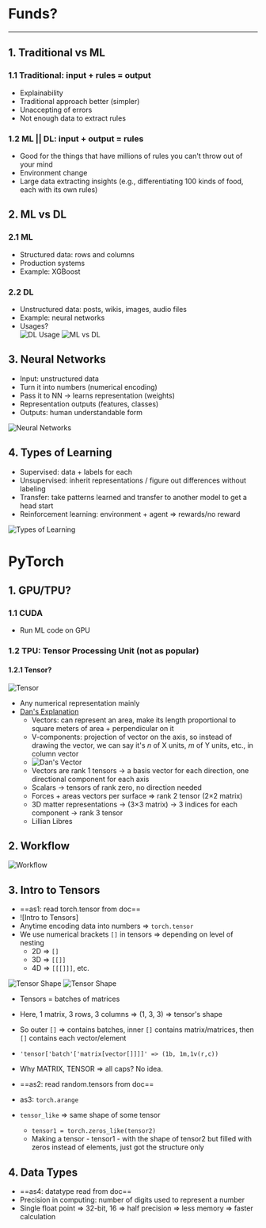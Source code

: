 # Funds?
--- 
## 1. Traditional vs ML

### 1.1 Traditional: input + rules = output

- Explainability  
- Traditional approach better (simpler)  
- Unaccepting of errors  
- Not enough data to extract rules  

### 1.2 ML || DL: input + output = rules

- Good for the things that have millions of rules you can't throw out of your mind  
- Environment change  
- Large data extracting insights (e.g., differentiating 100 kinds of food, each with its own rules)  

## 2. ML vs DL

### 2.1 ML

- Structured data: rows and columns  
- Production systems  
- Example: XGBoost  

### 2.2 DL

- Unstructured data: posts, wikis, images, audio files  
- Example: neural networks  
- Usages?  
![DL Usage](img/DL_usage.png)
![ML vs DL](img/ML_usage.png)

## 3. Neural Networks

- Input: unstructured data  
- Turn it into numbers (numerical encoding)  
- Pass it to NN -> learns representation (weights)  
- Representation outputs (features, classes)  
- Outputs: human understandable form  

![Neural Networks](img/NN.png)

## 4. Types of Learning

- Supervised: data + labels for each  
- Unsupervised: inherit representations / figure out differences without labeling  
- Transfer: take patterns learned and transfer to another model to get a head start  
- Reinforcement learning: environment + agent => rewards/no reward  

![Types of Learning](img/types_of_learning.png)

# PyTorch

## 1. GPU/TPU?

### 1.1 CUDA

- Run ML code on GPU  

### 1.2 TPU: Tensor Processing Unit (not as popular)

#### 1.2.1 Tensor?

![Tensor](img/Tensors.png)

- Any numerical representation mainly  
- [Dan's Explanation](https://youtu.be/f5liqUk0ZTw?si=ERNNCMsPsRMAYRY6)  
  - Vectors: can represent an area, make its length proportional to square meters of area + perpendicular on it  
  - V-components: projection of vector on the axis, so instead of drawing the vector, we can say it's *n* of X units, *m* of Y units, etc., in column vector  
  - ![Dan's Vector](img/Dan's_vector.png)
  - Vectors are rank 1 tensors -> a basis vector for each direction, one directional component for each axis  
  - Scalars -> tensors of rank zero, no direction needed  
  - Forces + areas vectors per surface => rank 2 tensor (2×2 matrix)  
  - 3D matter representations -> (3×3 matrix) -> 3 indices for each component -> rank 3 tensor  
  - Lillian Libres  

## 2. Workflow

![Workflow](img/workflow.png)

## 3. Intro to Tensors

- ==as1: read torch.tensor from doc==  
- ![Intro to Tensors] 
- Anytime encoding data into numbers => `torch.tensor`  
- We use numerical brackets `[]` in tensors => depending on level of nesting  
  - 2D => `[]`  
  - 3D => `[[]]`  
  - 4D => `[[[]]]`, etc.  

![Tensor Shape](img/tensor_sh1.png)
![Tensor Shape](img/tensor_sh2.png)


- Tensors = batches of matrices  
- Here, 1 matrix, 3 rows, 3 columns => (1, 3, 3) => tensor's shape  
- So outer `[]` => contains batches, inner `[]` contains matrix/matrices, then `[]` contains each vector/element  
- `'tensor['batch'['matrix[vector[]]]]' => (1b, 1m,1v(r,c))`  
- Why MATRIX, TENSOR => all caps? No idea.  

- ==as2: read random.tensors from doc==  
- as3: `torch.arange`  
- `tensor_like` => same shape of some tensor  
  - `tensor1 = torch.zeros_like(tensor2)`  
  - Making a tensor - tensor1 - with the shape of tensor2 but filled with zeros instead of elements, just got the structure only  

## 4. Data Types

- ==as4: datatype read from doc==  
- Precision in computing: number of digits used to represent a number  
- Single float point => 32-bit, 16 => half precision => less memory => faster calculation  
